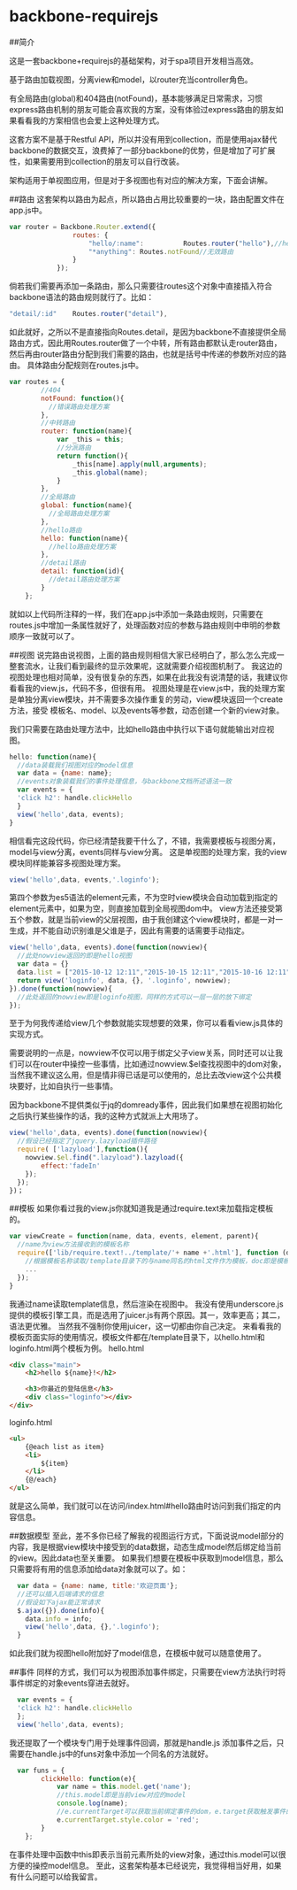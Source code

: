 # backbone-requirejs

##简介

这是一套backbone+requirejs的基础架构，对于spa项目开发相当高效。

基于路由加载视图，分离view和model，以router充当controller角色。

有全局路由(global)和404路由(notFound)，基本能够满足日常需求，习惯express路由机制的朋友可能会喜欢我的方案，没有体验过express路由的朋友如果看看我的方案相信也会爱上这种处理方式。

这套方案不是基于Restful API，所以并没有用到collection，而是使用ajax替代backbone的数据交互，浪费掉了一部分backbone的优势，但是增加了可扩展性，如果需要用到collection的朋友可以自行改装。

架构适用于单视图应用，但是对于多视图也有对应的解决方案，下面会讲解。

##路由
这套架构以路由为起点，所以路由占用比较重要的一块，路由配置文件在app.js中。

```javascript
var router = Backbone.Router.extend({
				routes: {
					"hello/:name":			Routes.router("hello"),//hello
					"*anything": Routes.notFound//无效路由
				}
			});
```
倘若我们需要再添加一条路由，那么只需要往routes这个对象中直接插入符合backbone语法的路由规则就行了。比如：
```javascript
"detail/:id"    Routes.router("detail"),
```
如此就好，之所以不是直接指向Routes.detail，是因为backbone不直接提供全局路由方式，因此用Routes.router做了一个中转，所有路由都默认走router路由，然后再由router路由分配到我们需要的路由，也就是括号中传递的参数所对应的路由。
具体路由分配规则在routes.js中。
```javascript
var routes = {
        //404
        notFound: function(){
          //错误路由处理方案
        },
        //中转路由
        router: function(name){
            var _this = this;
            //分派路由
            return function(){
                _this[name].apply(null,arguments);
                _this.global(name);
            }  
        },
        //全局路由
        global: function(name){
          //全局路由处理方案
        },
        //hello路由
        hello: function(name){
          //hello路由处理方案
        },
        //detail路由
        detail: function(id){
          //detail路由处理方案
        }
	};
```
就如以上代码所注释的一样，我们在app.js中添加一条路由规则，只需要在routes.js中增加一条属性就好了，处理函数对应的参数与路由规则中申明的参数顺序一致就可以了。

##视图
说完路由说视图，上面的路由规则相信大家已经明白了，那么怎么完成一整套流水，让我们看到最终的显示效果呢，这就需要介绍视图机制了。
我这边的视图处理也相对简单，没有很复杂的东西，如果在此我没有说清楚的话，我建议你看看我的view.js，代码不多，但很有用。
视图处理是在view.js中，我的处理方案是单独分离view模块，并不需要多次操作重复的劳动，view模块返回一个create方法，接受 模板名、model、以及events等参数，动态创建一个新的view对象。

我们只需要在路由处理方法中，比如hello路由中执行以下语句就能输出对应视图。
```javascript
hello: function(name){
  //data装载我们视图对应的model信息
  var data = {name: name};
  //events对象装载我们的事件处理信息，与backbone文档所述语法一致
  var events = {
  'click h2': handle.clickHello
  }
  view('hello',data, events);
}
```
相信看完这段代码，你已经清楚我要干什么了，不错，我需要模板与视图分离，model与view分离，events同样与view分离。
这是单视图的处理方案，我的view模块同样能兼容多视图处理方案。
```javascript
view('hello',data, events,'.loginfo');
```
第四个参数为es5语法的element元素，不为空时view模块会自动加载到指定的element元素中，如果为空，则直接加载到全局视图dom中。
view方法还接受第五个参数，就是当前view的父层视图，由于我创建这个view模块时，都是一对一生成，并不能自动识别谁是父谁是子，因此有需要的话需要手动指定。
```javascript
view('hello',data, events).done(function(nowview){
  //此处nowview返回的即是hello视图
  var data = {}
  data.list = ["2015-10-12 12:11","2015-10-15 12:11","2015-10-16 12:11"];
  return view('loginfo', data, {}, '.loginfo', nowview);
}).done(function(nowview){
  //此处返回的nowview即是loginfo视图，同样的方式可以一层一层的放下绑定
});
```
至于为何我传递给view几个参数就能实现想要的效果，你可以看看view.js具体的实现方式。

需要说明的一点是，nowview不仅可以用于绑定父子view关系，同时还可以让我们可以在router中操控一些事情，比如通过nowview.$el查找视图中的dom对象，当然我不建议这么用，但是情非得已话是可以使用的，总比去改view这个公共模块要好，比如自执行一些事情。

因为backbone不提供类似于jq的domready事件，因此我们如果想在视图初始化之后执行某些操作的话，我的这种方式就派上大用场了。
```javascript
view('hello',data, events).done(function(nowview){
  //假设已经指定了jquery.lazyload插件路径
  require( ['lazyload'],function(){
    nowview.$el.find(".lazyload").lazyload({
        effect:'fadeIn'
    });
  });
})；
```

##模板
如果你看过我的view.js你就知道我是通过require.text来加载指定模板的。
```javascript
var viewCreate = function(name, data, events, element, parent){
  //name为view方法接收到的模板名称
  require(['lib/require.text!../template/'+ name +'.html'], function (doc){
    //根据模板名称读取/template目录下的与name同名的html文件作为模板，doc即是模板的内容
    ...
  });
}
```
我通过name读取template信息，然后渲染在视图中。
我没有使用underscore.js提供的模板引擎工具，而是选用了juicer.js有两个原因。其一，效率更高；其二，语法更优雅。
当然我不强制你使用juicer，这一切都由你自己决定。
来看看我的模板页面实际的使用情况，模板文件都在/template目录下，以hello.html和loginfo.html两个模板为例。
hello.html
```html
<div class="main">
	<h2>hello ${name}!</h2>

	<h3>你最近的登陆信息</h3>
	<div class="loginfo"></div>
</div>
```
loginfo.html
```html
<ul>
	{@each list as item}
	<li>
		${item}
	</li>
	{@/each}
</ul>
```
就是这么简单，我们就可以在访问/index.html#hello路由时访问到我们指定的内容信息。

##数据模型
至此，差不多你已经了解我的视图运行方式，下面说说model部分的内容，我是根据view模块中接受到的data数据，动态生成model然后绑定给当前的view。因此data也至关重要。
如果我们想要在模板中获取到model信息，那么只需要将有用的信息添加给data对象就可以了。如：
```javascript
  var data = {name: name, title:'欢迎页面'};
  //还可以插入后端请求的信息
  //假设如下ajax能正常请求
  $.ajax({}).done(info){
    data.info = info;
    view('hello',data, {},'.loginfo');
  }
```
如此我们就为视图hello附加好了model信息，在模板中就可以随意使用了。

##事件
同样的方式，我们可以为视图添加事件绑定，只需要在view方法执行时将事件绑定的对象events穿进去就好。
```javascript
  var events = {
  'click h2': handle.clickHello
  };
  view('hello',data, events);
```
我还提取了一个模块专门用于处理事件回调，那就是handle.js
添加事件之后，只需要在handle.js中的funs对象中添加一个同名的方法就好。
```javascript
  var funs = {
		clickHello: function(e){
			var name = this.model.get('name');
			//this.model即是当前view对应的model
			console.log(name);
			//e.currentTarget可以获取当前绑定事件的dom，e.target获取触发事件的dom
			e.currentTarget.style.color = 'red';
		}
	};
```
在事件处理中函数中this即表示当前元素所处的view对象，通过this.model可以很方便的操控model信息。
至此，这套架构基本已经说完，我觉得相当好用，如果有什么问题可以给我留言。
